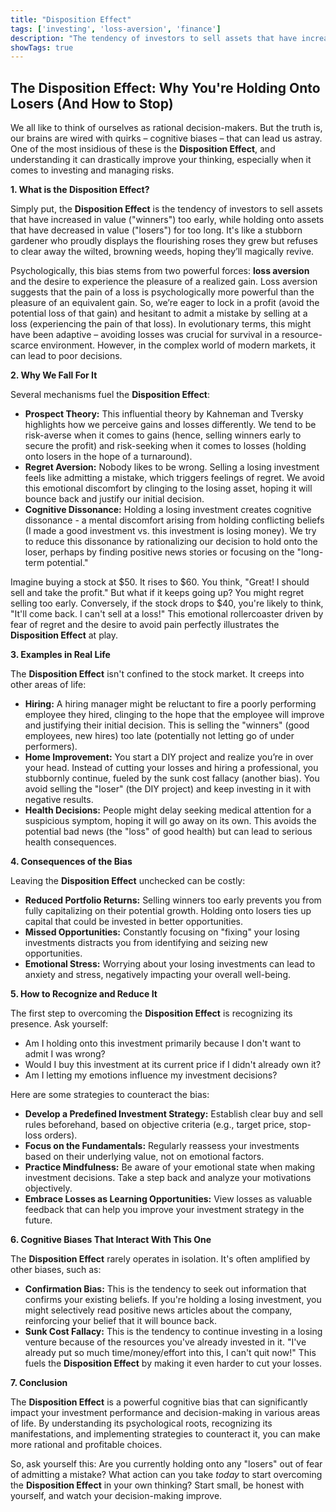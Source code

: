 ```yaml
---
title: "Disposition Effect"
tags: ['investing', 'loss-aversion', 'finance']
description: "The tendency of investors to sell assets that have increased in value, while keeping assets that have dropped in value."
showTags: true
---
```


## The Disposition Effect: Why You're Holding Onto Losers (And How to Stop)

We all like to think of ourselves as rational decision-makers. But the truth is, our brains are wired with quirks – cognitive biases – that can lead us astray. One of the most insidious of these is the **Disposition Effect**, and understanding it can drastically improve your thinking, especially when it comes to investing and managing risks.

**1. What is the Disposition Effect?**

Simply put, the **Disposition Effect** is the tendency of investors to sell assets that have increased in value ("winners") too early, while holding onto assets that have decreased in value ("losers") for too long. It's like a stubborn gardener who proudly displays the flourishing roses they grew but refuses to clear away the wilted, browning weeds, hoping they’ll magically revive.

Psychologically, this bias stems from two powerful forces: **loss aversion** and the desire to experience the pleasure of a realized gain. Loss aversion suggests that the pain of a loss is psychologically more powerful than the pleasure of an equivalent gain. So, we’re eager to lock in a profit (avoid the potential loss of that gain) and hesitant to admit a mistake by selling at a loss (experiencing the pain of that loss). In evolutionary terms, this might have been adaptive – avoiding losses was crucial for survival in a resource-scarce environment. However, in the complex world of modern markets, it can lead to poor decisions.

**2. Why We Fall For It**

Several mechanisms fuel the **Disposition Effect**:

*   **Prospect Theory:** This influential theory by Kahneman and Tversky highlights how we perceive gains and losses differently. We tend to be risk-averse when it comes to gains (hence, selling winners early to secure the profit) and risk-seeking when it comes to losses (holding onto losers in the hope of a turnaround).
*   **Regret Aversion:** Nobody likes to be wrong. Selling a losing investment feels like admitting a mistake, which triggers feelings of regret. We avoid this emotional discomfort by clinging to the losing asset, hoping it will bounce back and justify our initial decision.
*   **Cognitive Dissonance:** Holding a losing investment creates cognitive dissonance - a mental discomfort arising from holding conflicting beliefs (I made a good investment vs. this investment is losing money). We try to reduce this dissonance by rationalizing our decision to hold onto the loser, perhaps by finding positive news stories or focusing on the "long-term potential."

Imagine buying a stock at $50. It rises to $60. You think, "Great! I should sell and take the profit." But what if it keeps going up? You might regret selling too early. Conversely, if the stock drops to $40, you're likely to think, "It'll come back. I can't sell at a loss!" This emotional rollercoaster driven by fear of regret and the desire to avoid pain perfectly illustrates the **Disposition Effect** at play.

**3. Examples in Real Life**

The **Disposition Effect** isn't confined to the stock market. It creeps into other areas of life:

*   **Hiring:** A hiring manager might be reluctant to fire a poorly performing employee they hired, clinging to the hope that the employee will improve and justifying their initial decision. This is selling the "winners" (good employees, new hires) too late (potentially not letting go of under performers).
*   **Home Improvement:** You start a DIY project and realize you’re in over your head. Instead of cutting your losses and hiring a professional, you stubbornly continue, fueled by the sunk cost fallacy (another bias). You avoid selling the "loser" (the DIY project) and keep investing in it with negative results.
*   **Health Decisions:** People might delay seeking medical attention for a suspicious symptom, hoping it will go away on its own. This avoids the potential bad news (the "loss" of good health) but can lead to serious health consequences.

**4. Consequences of the Bias**

Leaving the **Disposition Effect** unchecked can be costly:

*   **Reduced Portfolio Returns:** Selling winners too early prevents you from fully capitalizing on their potential growth. Holding onto losers ties up capital that could be invested in better opportunities.
*   **Missed Opportunities:** Constantly focusing on "fixing" your losing investments distracts you from identifying and seizing new opportunities.
*   **Emotional Stress:** Worrying about your losing investments can lead to anxiety and stress, negatively impacting your overall well-being.

**5. How to Recognize and Reduce It**

The first step to overcoming the **Disposition Effect** is recognizing its presence. Ask yourself:

*   Am I holding onto this investment primarily because I don't want to admit I was wrong?
*   Would I buy this investment at its current price if I didn't already own it?
*   Am I letting my emotions influence my investment decisions?

Here are some strategies to counteract the bias:

*   **Develop a Predefined Investment Strategy:** Establish clear buy and sell rules beforehand, based on objective criteria (e.g., target price, stop-loss orders).
*   **Focus on the Fundamentals:** Regularly reassess your investments based on their underlying value, not on emotional factors.
*   **Practice Mindfulness:** Be aware of your emotional state when making investment decisions. Take a step back and analyze your motivations objectively.
*   **Embrace Losses as Learning Opportunities:** View losses as valuable feedback that can help you improve your investment strategy in the future.

**6. Cognitive Biases That Interact With This One**

The **Disposition Effect** rarely operates in isolation. It's often amplified by other biases, such as:

*   **Confirmation Bias:** This is the tendency to seek out information that confirms your existing beliefs. If you're holding a losing investment, you might selectively read positive news articles about the company, reinforcing your belief that it will bounce back.
*   **Sunk Cost Fallacy:** This is the tendency to continue investing in a losing venture because of the resources you've already invested in it. "I've already put so much time/money/effort into this, I can't quit now!" This fuels the **Disposition Effect** by making it even harder to cut your losses.

**7. Conclusion**

The **Disposition Effect** is a powerful cognitive bias that can significantly impact your investment performance and decision-making in various areas of life. By understanding its psychological roots, recognizing its manifestations, and implementing strategies to counteract it, you can make more rational and profitable choices.

So, ask yourself this: Are you currently holding onto any "losers" out of fear of admitting a mistake? What action can you take *today* to start overcoming the **Disposition Effect** in your own thinking? Start small, be honest with yourself, and watch your decision-making improve.

